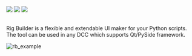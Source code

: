 <div>
<img src="https://img.shields.io/github/v/tag/azagoruyko/rigBuilder?label=current"/>
<img src="https://img.shields.io/github/v/release/azagoruyko/rigBuilder?logoColor=green&color=green"/>
<a href="https://github.com/azagoruyko/rigBuilder/wiki/Documentation">
  <img src="https://img.shields.io/badge/docs-here-blue?label=docs"/>
</a>
</div>
<br>

Rig Builder is a flexible and extendable UI maker for your Python scripts. The tool can be used in any DCC which supports Qt/PySide framework.

![rb_example](https://github.com/user-attachments/assets/51961be9-ae99-4fae-aa70-1080305c286d)

